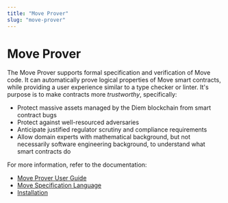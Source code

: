 ```yaml
---
title: "Move Prover"
slug: "move-prover"
---
```


# Move Prover

The Move Prover supports formal specification and verification of Move code. It can automatically prove
logical properties of Move smart contracts, while providing a user experience similar to a type checker or linter.
It's purpose is to make contracts more *trustworthy*, specifically:

- Protect massive assets managed by the Diem blockchain from smart contract bugs
- Protect against well-resourced adversaries
- Anticipate justified regulator scrutiny and compliance requirements
- Allow domain experts with mathematical background, but not necessarily software engineering background, to
  understand what smart contracts do

For more information, refer to the documentation:

-  [Move Prover User Guide](prover-guide.md)
-  [Move Specification Language](spec-lang.md)
-  [Installation](install.md)
